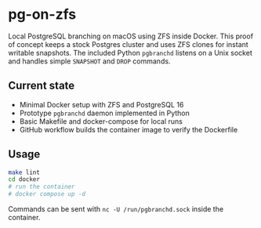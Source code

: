 # pg-on-zfs

Local PostgreSQL branching on macOS using ZFS inside Docker. This proof of concept keeps a stock Postgres cluster and uses ZFS clones for instant writable snapshots. The included Python `pgbranchd` listens on a Unix socket and handles simple `SNAPSHOT` and `DROP` commands.

## Current state

- Minimal Docker setup with ZFS and PostgreSQL 16
- Prototype `pgbranchd` daemon implemented in Python
- Basic Makefile and docker-compose for local runs
- GitHub workflow builds the container image to verify the Dockerfile

## Usage

```bash
make lint
cd docker
# run the container
# docker compose up -d
```
Commands can be sent with `nc -U /run/pgbranchd.sock` inside the container.
